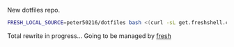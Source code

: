 New dotfiles repo.

``` sh
FRESH_LOCAL_SOURCE=peter50216/dotfiles bash <(curl -sL get.freshshell.com)
```

Total rewrite in progress...
Going to be managed by [fresh]

[fresh]: http://freshshell.com
